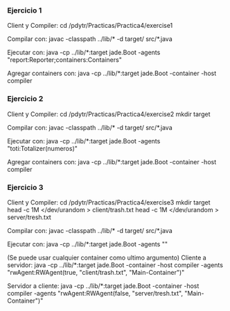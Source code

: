 ### Ejercicio 1

Client y Compiler:
cd /pdytr/Practicas/Practica4/exercise1

Compilar con:
javac -classpath ../lib/* -d target/ src/*.java

Ejecutar con:
java -cp ../lib/*:target jade.Boot -agents "report:Reporter;containers:Containers"

Agregar containers con:
java -cp ../lib/*:target jade.Boot -container -host compiler

### Ejercicio 2

Client y Compiler:
cd /pdytr/Practicas/Practica4/exercise2
mkdir target

Compilar con:
javac -classpath ../lib/* -d target/ src/*.java

Ejecutar con:
java -cp ../lib/*:target jade.Boot -agents "toti:Totalizer(numeros)"

Agregar containers con:
java -cp ../lib/*:target jade.Boot -container -host compiler


### Ejercicio 3
Client y Compiler:
cd /pdytr/Practicas/Practica4/exercise3
mkdir target
head -c 1M </dev/urandom > client/trash.txt
head -c 1M </dev/urandom > server/tresh.txt

Compilar con:
javac -classpath ../lib/* -d target/ src/*.java

Ejecutar con:
java -cp ../lib/*:target jade.Boot -agents ""

(Se puede usar cualquier container como ultimo argumento)
Cliente a servidor:
java -cp ../lib/*:target jade.Boot -container -host compiler -agents "rwAgent:RWAgent(true, "client/trash.txt", "Main-Container")"

Servidor a cliente:
java -cp ../lib/*:target jade.Boot -container -host compiler -agents "rwAgent:RWAgent(false, "server/tresh.txt", "Main-Container")"
